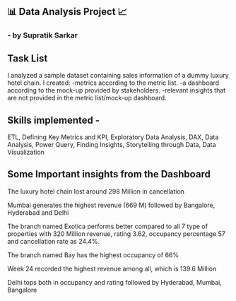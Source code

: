 ## 📊 Data Analysis Project 📈 

### - by Supratik Sarkar 

## Task List
I analyzed a sample dataset containing sales information of a dummy luxury hotel chain. I created: 
-metrics according to the metric list.
-a dashboard according to the mock-up provided by stakeholders.
-relevant insights that are not provided in the metric list/mock-up dashboard.

## Skills implemented - 
ETL, Defining Key Metrics and KPI, Exploratory Data Analysis, DAX, Data Analysis, Power Query, Finding Insights, Storytelling through Data, Data Visualization

## Some Important insights from the Dashboard

The luxury hotel chain lost around 298 Million in cancellation

Mumbai generates the highest revenue (669 M) followed by Bangalore, Hyderabad and Delhi

The branch named Exotica performs better compared to all 7 type of properties with 320 Million revenue, rating 3.62, occupancy percentage 57 and cancellation rate as 24.4%.

The branch named Bay has the highest occupancy of 66%

Week 24 recorded the highest revenue among all, which is 139.6 Million

Delhi tops both in occupancy and rating followed by Hyderabad, Mumbai, Bangalore

